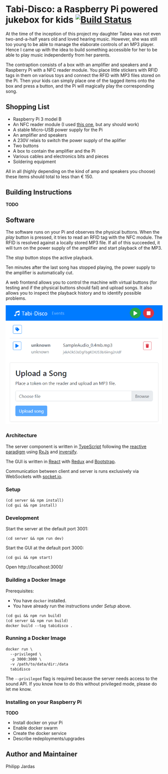 # Tabi-Disco: a Raspberry Pi powered jukebox for kids [![Build Status](https://travis-ci.org/phjardas/tabi-disco.svg?branch=master)](https://travis-ci.org/phjardas/tabi-disco)

At the time of the inception of this project my daughter Tabea was not even two-and-a-half years old and loved hearing music. However, she was still too young to be able to manage the elaborate controls of an MP3 player. Hence I came up with the idea to build something accessible for her to be able to play music independently from her parents.

The contraption consists of a box with an amplifier and speakers and a Raspberry Pi with a NFC reader module. You place little stickers with RFID tags in them on various toys and connect the RFID with MP3 files stored on the Pi. Then your kids can simply place one of the tagged items onto the box and press a button, and the Pi will magically play the corresponding song.

## Shopping List

* Raspberry Pi 3 model B
* An NFC reader module (I used [this one](https://www.conrad.de/de/raspberry-pi-erweiterungs-platine-explore-nfc2-raspberry-pi-2-b-raspberry-pi-3-b-raspberry-pi-a-raspberry-pi-b-1611054.html), but any should work)
* A stable Micro-USB power supply for the Pi
* An amplifier and speakers
* A 230V relais to switch the power supply of the aplifier
* Two buttons
* A box to contain the amplifier and the Pi
* Various cables and electronics bits and pieces
* Soldering equipment

All in all (highly depending on the kind of amp and speakers you choose) these items should total to less than € 150.

## Building Instructions

**TODO**

## Software

The software runs on your Pi and observes the physical buttons. When the _play_ button is pressed, it tries to read an RFID tag with the NFC module. The RFID is resolved against a locally stored MP3 file. If all of this succeeded, it will turn on the power supply of the amplifier and start playback of the MP3.

The _stop_ button stops the active playback.

Ten minutes after the last song has stopped playing, the power supply to the amplifier is automatically cut.

A web frontend allows you to control the machine with virtual buttons (for testing and if the physical buttons should fail) and upload songs. It also allows you to inspect the playback history and to identify possible problems.

![Screenshot of the GUI](gui.png)

### Architecture

The server component is written in [TypeScript](https://www.typescriptlang.org/) following the [reactive paradigm](https://en.wikipedia.org/wiki/Reactive_programming) using [RxJs](https://reactivex.io/rxjs) and [inversify](https://github.com/inversify).

The GUI is written in [React](https://reactjs.org/) with [Redux](https://redux.js.org/) and [Bootstrap](https://getbootstrap.com).

Communication between client and server is runs exclusively via WebSockets with [socket.io](https://socket.io/).

### Setup

```
(cd server && npm install)
(cd gui && npm install)
```

### Development

Start the server at the default port 3001:

```
(cd server && npm run dev)
```

Start the GUI at the default port 3000:

```
(cd gui && npm start)
```

Open http://localhost:3000/

### Building a Docker Image

Prerequisites:

* You have `docker` installed.
* You have already run the instructions under _Setup_ above.

```
(cd gui && npm run build)
(cd server && npm run build)
docker build --tag tabidisco .
```

### Running a Docker Image

```
docker run \
  --privileged \
  -p 3000:3000 \
  -v /path/to/data/dir:/data
  tabidisco
```

The `--privileged` flag is required because the server needs access to the sound API. If you know how to do this without privileged mode, please do let me know.

### Installing on your Raspberry Pi

**TODO**

* Install docker on your Pi
* Enable docker swarm
* Create the docker service
* Describe redeployments/upgrades

## Author and Maintainer

Philipp Jardas
